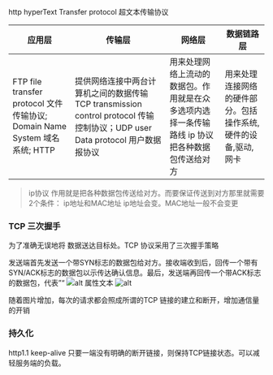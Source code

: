 http hyperText Transfer protocol 超文本传输协议

| 应用层 | 传输层  | 网络层  | 数据链路层| 
|  ---- | ----  | ---- | ---- |
| FTP file transfer protocol 文件传输协议; Domain Name System 域名系统; HTTP | 提供网络连接中两台计算机之间的数据传输 TCP transmission control protocol  传输控制协议；UDP user Data protocol 用户数据报协议 | 用来处理网络上流动的数据包。作用就是在众多选项内选择一条传输路线 ip 协议 把各种数据包传送给对方 | 用来处理连接网络的硬件部分。包括操作系统,硬件的设备,驱动,网卡


>ip协议 作用就是把各种数据包传送给对方。而要保证传送到对方那里就需要2个条件： ip地址和MAC地址 ip地址会变。MAC地址一般不会变更



### TCP 三次握手
  为了准确无误地将 数据送达目标处。TCP 协议采用了三次握手策略

  发送端首先发送一个带SYN标志的数据包给对方。接收端收到后，回传一个带有SYN/ACK标志的数据包以示传达确认信息。最后，发送端再回传一个带ACK标志的数据包，代表”“
  ![alt 属性文本](https://si1.go2yd.com/get-image/0vcr2MkUU3L)
  ![alt ](https://si1.go2yd.com/get-image/0vcrERLPO6y)

  随着图片增加，每次的请求都会照成所谓的TCP 链接的建立和断开，增加通信量的开销

### 持久化
  http1.1 keep-alive 只要一端没有明确的断开链接，则保持TCP链接状态。可以减轻服务端的负载。